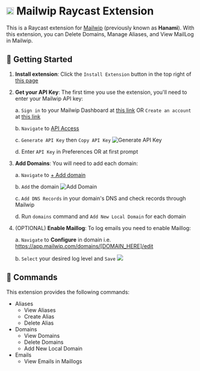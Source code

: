 # <img src="./assets/mailwip.png" width="20" height="20" /> Mailwip Raycast Extension

This is a Raycast extension for [Mailwip](https://mailwip.com/) (previously known as **Hanami**). With this extension, you can Delete Domains, Manage Aliases, and View MailLog in Mailwip.

## 🚀 Getting Started

1. **Install extension**: Click the `Install Extension` button in the top right of [this page](https://www.raycast.com/xmok/mailwip)

2. **Get your API Key**: The first time you use the extension, you'll need to enter your Mailwip API key:

    a. `Sign in` to your Mailwip Dashboard at [this link](https://app.mailwip.com/users/sign_in) OR `Create an account` at [this link](https://app.mailwip.com/users/sign_up)

    b. `Navigate` to [API Access](https://app.mailwip.com/api_keys)

    c. `Generate API Key` then `Copy API Key`
    <img src="./assets/mailwip-generate-api-key.png" alt="Generate API Key" />

    d. Enter `API Key` in Preferences OR at first prompt

3. **Add Domains**: You will need to add each domain:

    a. `Navigate` to [+ Add domain](https://app.mailwip.com/domains/new)

    b. `Add` the domain
    <img src="./assets/mailwip-add-domain.png" alt="Add Domain" />

    c. `Add DNS Records` in your domain's DNS and check records through Mailwip

    d. Run `domains` command and `Add New Local Domain` for each domain

4. (OPTIONAL) **Enable Maillog**: To log emails you need to enable Maillog:

    a. `Navigate` to **Configure** in domain i.e. https://app.mailwip.com/domains/[DOMAIN_HERE]/edit

    b. `Select` your desired log level and `Save`
    <img src="./assets/mailwip-enable-maillog.png" />

## 🔧 Commands

This extension provides the following commands:

- Aliases
    - View Aliases
    - Create Alias
    - Delete Alias
- Domains
    - View Domains
    - Delete Domains
    - Add New Local Domain
- Emails
    - View Emails in Maillogs